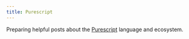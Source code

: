 ```yaml
---
title: Purescript
---
```


Preparing helpful posts about the [Purescript](http://www.purescript.org) language and ecosystem.
